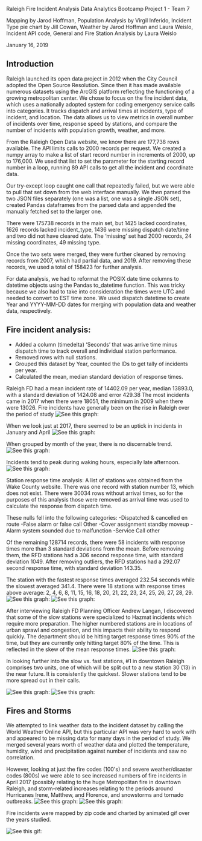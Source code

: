 Raleigh Fire Incident Analysis
Data Analytics Bootcamp Project 1 - Team 7

Mapping by Jarod Hoffman, Population Analysis by Virgil Inferido, Incident Type pie chart by Jill Cowan, Weather by Jarod Hoffman and Laura Weislo, Incident API code, General and Fire Station Analysis by Laura Weislo

January 16, 2019


## Introduction
Raleigh launched its open data project in 2012 when the City Council adopted the Open Source Resolution. Since then it has made available numerous datasets using the ArcGIS platform reflecting the functioning of a growing metropolitan center. We chose to focus on the fire incident data, which uses a nationally adopted system for coding emergency service calls into categories. It tracks dispatch and arrival times at incidents, type of incident, and location. The data allows us to view metrics in overall number of incidents over time, response speed by stations, and compare the number of incidents with population growth, weather, and more.

From the Raleigh Open Data website, we know there are 177,738 rows available. The API limits calls to 2000 records per request. We created a numpy array to make a list of start record number in increments of 2000, up to 176,000. We used that list to set the parameter for the starting record number in a loop, running 89 API calls to get all the incident and coordinate data.

Our try-except loop caught one call that repeatedly failed, but we were able to pull that set down from the web interface manually. We then parsed the two JSON files separately (one was a list, one was a single JSON set), created Pandas dataframes from the parsed data and appended the manually fetched set to the larger one.

There were 175738 records in the main set, but 1425 lacked coordinates, 1626 records lacked incident_type, 1436 were missing dispatch date/time and two did not have cleared date. The ‘missing’ set had 2000 records, 24 missing coordinates, 49 missing type.

Once the two sets were merged, they were further cleaned by removing records from 2007, which had partial data, and 2019. After removing these records, we used a total of 158423 for further analysis.

For data analysis, we had to reformat the POSIX date time columns to datetime objects using the Pandas to_datetime function. This was tricky because we also had to take into consideration the times were UTC and needed to convert to EST time zone. We used dispatch datetime to create Year and YYYY-MM-DD dates for merging with population data and weather data, respectively.

## Fire incident analysis:

  - Added a column (timedelta) ‘Seconds’ that was arrive time minus dispatch time to track overall and individual station performance. 
  - Removed rows with null stations.
  - Grouped this dataset by Year, counted the IDs to get tally of incidents per year.
  - Calculated the mean, median standard deviation of response times. 

Raleigh FD had a mean incident rate of 14402.09 per year, median 13893.0, with a standard deviation of 1424.08 and error 429.38
The most incidents came in 2017 when there were 18051, the minimum in 2009 when there were 13026.
Fire incidents have generally been on the rise in Raleigh over the period of study
![See this graph:](graphics/total_incidents_by_year.png)

When we look just at 2017, there seemed to be an uptick in incidents in January and April
![See this graph:](graphics/2017_month_type_stacked.png)

When grouped by month of the year, there is no discernable trend.
![See this graph:](graphics/total_incident_by_month.png)

Incidents tend to peak during waking hours, especially late afternoon.
![See this graph:](graphics/total_incidents_by_hour.png)


Station response time analysis:
A list of stations was obtained from the Wake County website.
There was one record with station number 13, which does not exist.
There were 30034 rows without arrival times, so for the purposes of this analysis those were removed as arrival time was used to calculate the response from dispatch time.

These nulls fell into the following categories:
  -Dispatched & cancelled en route
  -False alarm or false call Other
  -Cover assignment standby moveup
  -Alarm system sounded due to malfunction
  -Service Call other

Of the remaining 128714 records, there were 58 incidents with response times more than 3 standard deviations from the mean. 
Before removing them, the RFD stations had a 306 second response time, with standard deviation 1049.
After removing outliers, the RFD stations had a 292.07 second response time, with standard deviation 143.35.

The station with the fastest response times averaged 232.54 seconds while the slowest averaged 341.4.
There were 18 stations with response times above average: 2, 4, 6, 8, 11, 15, 16, 18, 20, 21, 22, 23, 24, 25, 26, 27, 28, 29.
![See this graph:](graphics/station_response_time_summary.png)
![See this graph:](graphics/station_response_time_boxen.png)

After interviewing Raleigh FD Planning Officer Andrew Langan, I discovered that some of the slow stations were specialized to Hazmat incidents which require more preparation. The higher numbered stations are in locations of urban sprawl and congestion, and this impacts their ability to respond quickly. The department should be hitting target response times 90% of the time, but they are currently only hitting target 80% of the time. This is reflected in the skew of the mean response times.
![See this graph:](graphics/station_response_time_curve.png)

In looking further into the slow vs. fast stations, #1 in downtown Raleigh comprises two units, one of which will be split out to a new station 30 (13) in the near future. It is consistently the quickest. Slower stations tend to be more spread out in their calls.

![See this graph:](graphics/fast_station.png)
![See this graph:](graphics/slow_station.png)

## Fires and Storms

We attempted to link weather data to the incident dataset by calling the World Weather Online API, but this particular API was very hard to work with and appeared to be missing data for many days in the period of study. We merged several years worth of weather data and plotted the temperature, humidity, wind and precipitation against number of incidents and saw no correlation.

However, looking at just the fire codes (100's) and severe weather/disaster codes (800s) we were able to see increased numbers of fire incidents in April 2017 (possibly relating to the huge Metropolitan fire in downtown Raleigh, and storm-related increases relating to the periods around Hurricanes Irene, Matthew, and Florence, and snowstorms and tornado outbreaks.
![See this graph:](graphics/fires_by_year_month.png)
![See this graph:](graphics/storms_by_year_month.png)

Fire incidents were mapped by zip code and charted by animated gif over the years studied. 

![See this gif:](https://github.com/lweislo/Raleigh-Fire-Incident-Analysis/tree/master/Mapping/Maps/maps%20used%20to%20make%20gif%20with%20title/fires.gif)
